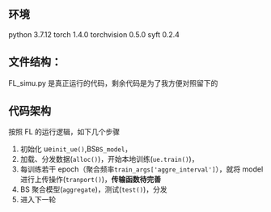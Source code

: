 ## 环境

python 3.7.12
torch 1.4.0
torchvision 0.5.0
syft 0.2.4

## 文件结构：

FL_simu.py 是真正运行的代码，剩余代码是为了我方便对照留下的

## 代码架构

按照 FL 的运行逻辑，如下几个步骤

1. 初始化 ue`init_ue()`,BS`BS_model`，
2. 加载、分发数据(`alloc()`)，开始本地训练(`ue.train()`)，
3. 每训练若干 epoch（聚合频率`train_args['aggre_interval']`），就将 model 进行上传操作(`tranport()`)，**传输函数待完善**
4. BS 聚合模型(`aggregate`)，测试(`test()`)，分发
5. 进入下一轮
